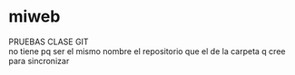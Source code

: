 # miweb
PRUEBAS CLASE GIT   
no tiene pq ser el mismo nombre el repositorio  que el de la carpeta q cree para sincronizar
